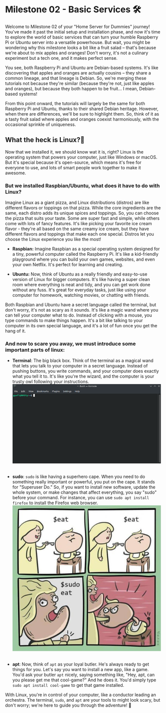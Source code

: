 # Milestone 02 - Basic Services 🛠️

Welcome to Milestone 02 of your "Home Server for Dummies" journey! You've made it past the initial setup and installation phase, and now it's time to explore the world of basic services that can turn your humble Raspberry Pi or Ubuntu server into a versatile powerhouse. But wait, you might be wondering why this milestone looks a bit like a fruit salad – that's because we're about to mix apples and oranges! Don't worry, it's not a culinary experiment but a tech one, and it makes perfect sense.

You see, both Raspberry Pi and Ubuntu are Debian-based systems. It's like discovering that apples and oranges are actually cousins – they share a common lineage, and that lineage is Debian. So, we're merging these tutorials not because they're similar (because they're not, just like apples and oranges), but because they both happen to be fruit... I mean, Debian-based systems! 

From this point onward, the tutorials will largely be the same for both Raspberry Pi and Ubuntu, thanks to their shared Debian heritage. However, when there are differences, we'll be sure to highlight them. So, think of it as a tasty fruit salad where apples and oranges coexist harmoniously, with the occasional sprinkle of uniqueness.

## What the heck is Linux?🐧
Now that we installed it, we should know wat it is, right? Linux is the operating system that powers your computer, just like Windows or macOS. But it's special because it's open-source, which means it's free for everyone to use, and lots of smart people work together to make it awesome.

### But we installed Raspbian/Ubuntu, what does it have to do with Linux?
Imagine Linux as a giant pizza, and Linux distributions (distros) are like different flavors or toppings on that pizza. While the core ingredients are the same, each distro adds its unique spices and toppings. So, you can choose the pizza that suits your taste. Some are super fast and simple, while others come with lots of fancy features. It's like picking your favorite ice cream flavor - they're all based on the same creamy ice cream, but they have different flavors and toppings that make each one special. Distros let you choose the Linux experience you like the most! 

- **Raspbian:** Imagine Raspbian as a special operating system designed for a tiny, powerful computer called the Raspberry Pi. It's like a kid-friendly playground where you can build your own games, websites, and even your own Netflix. It's perfect for learning and creating.

- **Ubuntu:** Now, think of Ubuntu as a really friendly and easy-to-use version of Linux for bigger computers. It's like having a super clean room where everything is neat and tidy, and you can get work done without any fuss. It's great for everyday tasks, just like using your computer for homework, watching movies, or chatting with friends.

Both Raspbian and Ubuntu have a secret language called the terminal, but don't worry, it's not as scary as it sounds. It's like a magic wand where you can tell your computer what to do. Instead of clicking with a mouse, you type commands to make things happen. It's a bit like talking to your computer in its own special language, and it's a lot of fun once you get the hang of it.

### And now to scare you away, we must introduce some important parts of linux:

- **Terminal**: The big black box. Think of the terminal as a magical wand that lets you talk to your computer in a secret language. Instead of pushing buttons, you write commands, and your computer does exactly what you tell it to. It's like you're the wizard, and the computer is your trusty owl following your instructions.
![](../resources/images/terminal.png)<br><br>

- **sudo**: `sudo` is like having a superhero cape. When you need to do something really important or powerful, you put on the cape. It stands for "Superuser Do." So, if you want to install new software, update the whole system, or make changes that affect everything, you say "sudo" before your command. For instance, you can use `sudo apt install firefox` to install the Firefox web browser.
![](../resources/images/sudo.jpeg)<br><br>

- **apt**: Now, think of `apt` as your loyal butler. He's always ready to get things for you. Let's say you want to install a new app, like a game. You'd ask your butler `apt` nicely, saying something like, "Hey, apt, can you please get me that cool-game?" And he does it. You'd simply type `sudo apt install cool-game` to get that game installed.

With Linux, you're in control of your computer, like a conductor leading an orchestra. The terminal, `sudo`, and `apt` are your tools to might look scary, but don't worry; we're here to guide you through the adventure! 🚀

